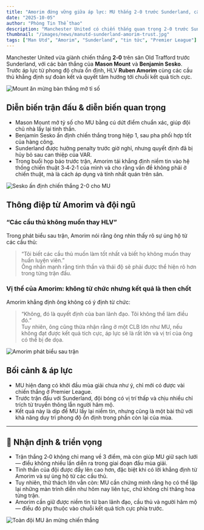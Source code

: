```yaml
---
title: "Amorim đứng vững giữa áp lực: MU thắng 2‑0 trước Sunderland, cầu thủ bày tỏ tin tưởng"
date: "2025-10-05"
author: "Phòng Tin Thể thao"
description: "Manchester United có chiến thắng quan trọng 2‑0 trước Sunderland và HLV Ruben Amorim khẳng định sự tin tưởng từ các cầu thủ giữa những áp lực đang gia tăng."
thumbnail: "/images/news/manutd-sunderland-amorim-trust.jpg"
tags: ["Man Utd", "Amorim", "Sunderland", "tin tức", "Premier League"]
---
```


Manchester United vừa giành chiến thắng **2‑0** trên sân Old Trafford trước Sunderland, với các bàn thắng của **Mason Mount** và **Benjamin Sesko**. Trước áp lực từ phong độ chưa ổn định, HLV **Ruben Amorim** cùng các cầu thủ khẳng định sự đoàn kết và quyết tâm hướng tới chuỗi kết quả tích cực.

![Mount ăn mừng bàn thắng mở tỉ số](/images/news/mount-goal-sunderland.jpg)

## Diễn biến trận đấu & diễn biến quan trọng

- Mason Mount mở tỷ số cho MU bằng cú dứt điểm chuẩn xác, giúp đội chủ nhà lấy lại tinh thần.  
- Benjamin Sesko ấn định chiến thắng trong hiệp 1, sau pha phối hợp tốt của hàng công.  
- Sunderland được hưởng penalty trước giờ nghỉ, nhưng quyết định đã bị hủy bỏ sau can thiệp của VAR.  
- Trong buổi họp báo trước trận, Amorim tái khẳng định niềm tin vào hệ thống chiến thuật 3‑4‑2‑1 của mình và cho rằng vấn đề không phải ở chiến thuật, mà là cách áp dụng và tính nhất quán trên sân.

![Sesko ấn định chiến thắng 2-0 cho MU](/images/news/sesko-goal-sunderland.jpg)

## Thông điệp từ Amorim và đội ngũ

### “Các cầu thủ không muốn thay HLV”  
Trong phát biểu sau trận, Amorim nói rằng ông nhìn thấy rõ sự ủng hộ từ các cầu thủ:  
> “Tôi biết các cầu thủ muốn làm tốt nhất và biết họ không muốn thay huấn luyện viên.”  
Ông nhấn mạnh rằng tinh thần và thái độ sẽ phải được thể hiện rõ hơn trong từng trận đấu.

### Vị thế của Amorim: không từ chức nhưng kết quả là then chốt  
Amorim khẳng định ông không có ý định từ chức:  
> “Không, đó là quyết định của ban lãnh đạo. Tôi không thể làm điều đó.”  
Tuy nhiên, ông cũng thừa nhận rằng ở một CLB lớn như MU, nếu không đạt được kết quả tích cực, áp lực sẽ là rất lớn và vị trí của ông có thể bị đe dọa.

![Amorim phát biểu sau trận](/images/news/amorim-press-conference.jpg)

## Bối cảnh & áp lực

- MU hiện đang có khởi đầu mùa giải chưa như ý, chỉ mới có được vài chiến thắng ở Premier League.  
- Trước trận đấu với Sunderland, đội bóng có vị trí thấp và chịu nhiều chỉ trích từ truyền thông lẫn người hâm mộ.  
- Kết quả này là dịp để MU lấy lại niềm tin, nhưng cũng là một bài thử với khả năng duy trì phong độ ổn định trong phần còn lại của mùa.

---

## 🎯 Nhận định & triển vọng

- Trận thắng 2‑0 không chỉ mang về 3 điểm, mà còn giúp MU giữ sạch lưới — điều không nhiều lần diễn ra trong giai đoạn đầu mùa giải.  
- Tinh thần của đội được đẩy lên cao hơn, đặc biệt khi có lời khẳng định từ Amorim và sự ủng hộ từ các cầu thủ.  
- Tuy nhiên, thử thách lớn vẫn còn: MU cần chứng minh rằng họ có thể lặp lại những màn trình diễn như hôm nay liên tục, chứ không chỉ thăng hoa từng trận.  
- Amorim cần giữ được niềm tin từ ban lãnh đạo, cầu thủ và người hâm mộ — điều đó phụ thuộc vào chuỗi kết quả tích cực phía trước.

![Toàn đội MU ăn mừng chiến thắng](/images/news/manutd-team-celebration.jpg)
